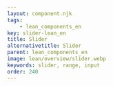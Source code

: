 ```yaml
---
layout: component.njk
tags: 
    - lean_components_en
key: slider-lean_en
title: Slider
alternativetitle: Slider
parent: lean_components_en
image: lean/overview/slider.webp
keywords: slider, range, input
order: 240
---
```

